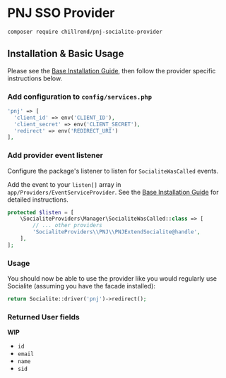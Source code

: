 # PNJ SSO Provider

```bash
composer require chillrend/pnj-socialite-provider
```

## Installation & Basic Usage

Please see the [Base Installation Guide](https://socialiteproviders.com/usage/), then follow the provider specific instructions below.

### Add configuration to `config/services.php`

```php
'pnj' => [    
  'client_id' => env('CLIENT_ID'),  
  'client_secret' => env('CLIENT_SECRET'),  
  'redirect' => env('REDIRECT_URI') 
],
```

### Add provider event listener

Configure the package's listener to listen for `SocialiteWasCalled` events.

Add the event to your `listen[]` array in `app/Providers/EventServiceProvider`. See the [Base Installation Guide](https://socialiteproviders.com/usage/) for detailed instructions.

```php
protected $listen = [
    \SocialiteProviders\Manager\SocialiteWasCalled::class => [
        // ... other providers
        'SocialiteProviders\\PNJ\\PNJExtendSocialite@handle',
    ],
];
```

### Usage

You should now be able to use the provider like you would regularly use Socialite (assuming you have the facade installed):

```php
return Socialite::driver('pnj')->redirect();
```

### Returned User fields

**WIP**

- ``id``
- ``email``
- ``name``
- ``sid``
